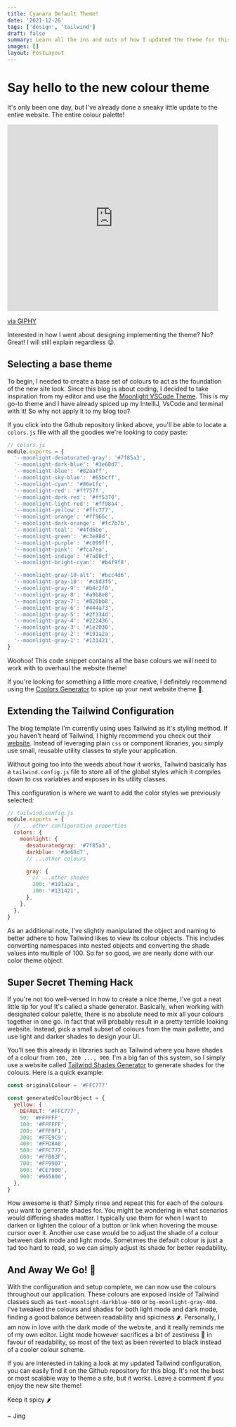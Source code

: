 ```yaml
---
title: Cyanara Default Theme!
date: '2021-12-26'
tags: ['design', 'tailwind']
draft: false
summary: Learn all the ins and outs of how I updated the theme for this blog website.
images: []
layout: PostLayout
---
```


# Say hello to the new colour theme

It's only been one day, but I've already done a sneaky little update to the entire website. The entire colour palette!

<iframe src="https://giphy.com/embed/Z2u1rkERW1Ohy" width="480" height="425" style={{margin: "0 auto"}} frameBorder="0" class="giphy-embed" allowFullScreen></iframe><p><a href="https://giphy.com/gifs/cartoon-creepy-aph-america-Z2u1rkERW1Ohy">via GIPHY</a></p>

Interested in how I went about designing implementing the theme? No? Great! I will still explain regardless 😝.

## Selecting a base theme

To begin, I needed to create a base set of colours to act as the foundation of the new site look. Since this blog is about coding, I decided to take inspiration from my editor and use the [Moonlight VSCode Theme](https://github.com/atomiks/moonlight-vscode-theme). This is my go-to theme and I have already spiced up my IntelliJ, VsCode and terminal with it! So why not apply it to my blog too?

If you click into the Github repository linked above, you'll be able to locate a `colors.js` file with all the goodies we're looking to copy paste:

```js
// colors.js
module.exports = {
  '--moonlight-desaturated-gray': '#7f85a3',
  '--moonlight-dark-blue': '#3e68d7',
  '--moonlight-blue': '#82aaff',
  '--moonlight-sky-blue': '#65bcff',
  '--moonlight-cyan': '#86e1fc',
  '--moonlight-red': '#ff757f',
  '--moonlight-dark-red': '#ff5370',
  '--moonlight-light-red': '#ff98a4',
  '--moonlight-yellow': '#ffc777',
  '--moonlight-orange': '#ff966c',
  '--moonlight-dark-orange': '#fc7b7b',
  '--moonlight-teal': '#4fd6be',
  '--moonlight-green': '#c3e88d',
  '--moonlight-purple': '#c099ff',
  '--moonlight-pink': '#fca7ea',
  '--moonlight-indigo': '#7a88cf',
  '--moonlight-bright-cyan': '#b4f9f8',

  '--moonlight-gray-10-alt': '#bcc4d6',
  '--moonlight-gray-10': '#c8d3f5',
  '--moonlight-gray-9': '#b4c2f0',
  '--moonlight-gray-8': '#a9b8e8',
  '--moonlight-gray-7': '#828bb8',
  '--moonlight-gray-6': '#444a73',
  '--moonlight-gray-5': '#2f334d',
  '--moonlight-gray-4': '#222436',
  '--moonlight-gray-3': '#1e2030',
  '--moonlight-gray-2': '#191a2a',
  '--moonlight-gray-1': '#131421',
}
```

Woohoo! This code snippet contains all the base colours we will need to work with to overhaul the website theme!

If you're looking for something a little more creative, I definitely recommend using the [Coolors Generator](https://coolors.co/) to spice up your next website theme 💯.

## Extending the Tailwind Configuration

The blog template I'm currently using uses Tailwind as it's styling method. If you haven't heard of Tailwind, I highly recommend you check out their [website](https://tailwindcss.com/). Instead of leveraging plain `css` or component libraries, you simply use small, reusable utility classes to style your application.

Without going too into the weeds about how it works, Tailwind basically has a `tailwind.config.js` file to store all of the global styles which it compiles down to css variables and exposes in its utility classes.

This configuration is where we want to add the color styles we previously selected:

```js
// tailwind.config.js
module.exports = {
  // ...other configuration properties
  colors: {
    moonlight: {
      desaturatedgray: '#7f85a3',
      darkblue: '#3e68d7',
      // ...other colours

      gray: {
        // ...other shades
        200: '#191a2a',
        100: '#131421',
      },
    },
  },
}
```

As an additional note, I've slightly manipulated the object and naming to better adhere to how Tailwind likes to view its colour objects. This includes converting namespaces into nested objects and converting the shade values into multiple of 100. So far so good, we are nearly done with our color theme object.

## Super Secret Theming Hack

If you're not too well-versed in how to create a nice theme, I've got a neat little tip for you! It's called a shade generator. Basically, when working with designated colour palette, there is no absolute need to mix all your colours together in one go. In fact that will probably result in a pretty terrible looking website. Instead, pick a small subset of colours from the main pallette, and use light and darker shades to design your UI.

You'll see this already in libraries such as Tailwind where you have shades of a colour from `100, 200 ..., 900`. I'm a big fan of this system, so I simply use a website called [Tailwind Shades Generator](https://www.tailwindshades.com/) to generate shades for the colours. Here is a quick example:

```js
const originalColour = '#FFC777'

const generatedColourObject = {
  yellow: {
    DEFAULT: '#FFC777',
    50: '#FFFFFF',
    100: '#FFFFFF',
    200: '#FFF9F1',
    300: '#FFE9C9',
    400: '#FFD8A0',
    500: '#FFC777',
    600: '#FFB03F',
    700: '#FF9907',
    800: '#CE7900',
    900: '#965800',
  },
}
```

How awesome is that? Simply rinse and repeat this for each of the colours you want to generate shades for. You might be wondering in what scenarios would differing shades matter. I typically use them for when I want to darken or lighten the colour of a button or link when hovering the mouse cursor over it. Another use case would be to adjust the shade of a colour between dark mode and light mode. Sometimes the default colour is just a tad too hard to read, so we can simply adjust its shade for better readability.

## And Away We Go! 🏁

With the configuration and setup complete, we can now use the colours throughout our application. These colours are exposed inside of Tailwind classes such as `text-moonlight-darkblue-600` or `bg-moonlight-gray-400`. I've tweaked the colours and shades for both light mode and dark mode, finding a good balance between readability and spiciness 🌶️. Personally, I am now in love with the dark mode of the website, and it really reminds me of my own editor. Light mode however sacrifices a bit of zestiness 🍋 in favour of readability, so most of the text as been reverted to black instead of a cooler colour scheme.

If you are interested in taking a look at my updated Tailwind configuration, you can easily find it on the Github repository for this blog. It's not the best or most scalable way to theme a site, but it works. Leave a comment if you enjoy the new site theme!

Keep it spicy 🌶️

~ Jing
